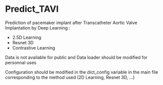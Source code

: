 # Predict_TAVI
Prediction of pacemaker implant after Transcatheter Aortic Valve Implantation by Deep Learning :

- 2.5D Learning
- Resnet 3D 
- Contrastive Learning

Data is not available for public and Data loader should be modified for personnal uses 

Configuration should be modified in the dict_config variable in the main file corresponding to the method used (2D Learning, Resnet 3D, ...)
